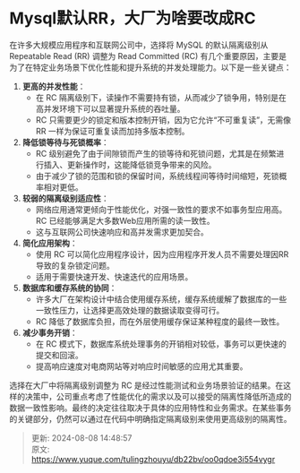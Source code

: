 # Mysql默认RR，大厂为啥要改成RC

<font style="color:rgba(0, 0, 0, 0.82);">在许多大规模应用程序和互联网公司中，选择将 MySQL 的默认隔离级别从 Repeatable Read (RR) 调整为 Read Committed (RC) 有几个重要原因，主要是为了在特定业务场景下优化性能和提升系统的并发处理能力。以下是一些关键点：</font>

1. **<font style="color:rgba(0, 0, 0, 0.82);">更高的并发性能</font>**<font style="color:rgba(0, 0, 0, 0.82);">：</font>
    - <font style="color:rgba(0, 0, 0, 0.82);">在 RC 隔离级别下，读操作不需要持有锁，从而减少了锁争用，特别是在高并发环境下可以显著提升系统的吞吐量。</font>
    - <font style="color:rgba(0, 0, 0, 0.82);">RC 只需要更少的锁定和版本控制开销，因为它允许“不可重复读”，无需像 RR 一样为保证可重复读而加持多版本控制。</font>
2. **<font style="color:rgba(0, 0, 0, 0.82);">降低锁等待与死锁概率</font>**<font style="color:rgba(0, 0, 0, 0.82);">：</font>
    - <font style="color:rgba(0, 0, 0, 0.82);">RC 级别避免了由于间隙锁而产生的锁等待和死锁问题，尤其是在频繁进行插入、更新操作时，这能降低锁竞争带来的风险。</font>
    - <font style="color:rgba(0, 0, 0, 0.82);">由于减少了锁的范围和锁的保留时间，系统线程间等待时间缩短，死锁概率相对更低。</font>
3. **<font style="color:rgba(0, 0, 0, 0.82);">较弱的隔离级别适应性</font>**<font style="color:rgba(0, 0, 0, 0.82);">：</font>
    - <font style="color:rgba(0, 0, 0, 0.82);">网络应用通常更倾向于性能优化，对强一致性的要求不如事务型应用高。RC 已经能够满足大多数Web应用所需的读一致性。</font>
    - <font style="color:rgba(0, 0, 0, 0.82);">这与互联网公司快速响应和高并发需求更加契合。</font>
4. **<font style="color:rgba(0, 0, 0, 0.82);">简化应用架构</font>**<font style="color:rgba(0, 0, 0, 0.82);">：</font>
    - <font style="color:rgba(0, 0, 0, 0.82);">使用 RC 可以简化应用程序设计，因为应用程序开发人员不需要处理因RR导致的复杂锁定问题。</font>
    - <font style="color:rgba(0, 0, 0, 0.82);">适用于需要快速开发、快速迭代的应用场景。</font>
5. **<font style="color:rgba(0, 0, 0, 0.82);">数据库和缓存系统的协同</font>**<font style="color:rgba(0, 0, 0, 0.82);">：</font>
    - <font style="color:rgba(0, 0, 0, 0.82);">许多大厂在架构设计中结合使用缓存系统，缓存系统缓解了数据库的一些一致性压力，让选择更高效处理的数据读取变得可行。</font>
    - <font style="color:rgba(0, 0, 0, 0.82);">RC 降低了数据库负担，而在外层使用缓存保证某种程度的最终一致性。</font>
6. **<font style="color:rgba(0, 0, 0, 0.82);">减少事务开销</font>**<font style="color:rgba(0, 0, 0, 0.82);">：</font>
    - <font style="color:rgba(0, 0, 0, 0.82);">在 RC 模式下，数据库系统处理事务的开销相对较低，事务可以更快速的提交和回滚。</font>
    - <font style="color:rgba(0, 0, 0, 0.82);">提高响应速度对电商网站等对响应时间敏感的应用尤其重要。</font>

<font style="color:rgba(0, 0, 0, 0.82);">选择在大厂中将隔离级别调整为 RC 是经过性能测试和业务场景验证的结果。在这样的决策中，公司重点考虑了性能优化的需求以及可以接受的隔离性降低所造成的数据一致性影响。最终的决定往往取决于具体的应用特性和业务需求。在某些事务的关键部分，仍然可以通过在代码中明确指定隔离级别来使用更高级别的隔离性。</font>



> 更新: 2024-08-08 14:48:57  
> 原文: <https://www.yuque.com/tulingzhouyu/db22bv/oo0qdoe3i554vygr>